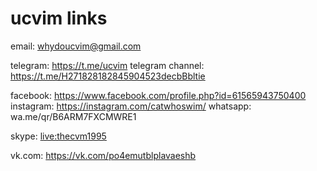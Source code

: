 # ucvim links
email: whydoucvim@gmail.com

telegram: https://t.me/ucvim
telegram channel: https://t.me/H271828182845904523decbBbltie

facebook: https://www.facebook.com/profile.php?id=61565943750400
instagram: https://instagram.com/catwhoswim/
whatsapp: wa.me/qr/B6ARM7FXCMWRE1

skype: [live:thecvm1995](https://join.skype.com/invite/plTfKlXp5s31)

vk.com: https://vk.com/po4emutblplavaeshb
